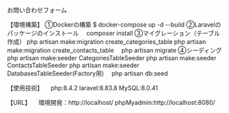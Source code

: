 お問い合わせフォーム

【環境構築】
①Dockerの構築
$ docker-compose up -d --build
②Laravelのパッケージのインストール
　composer install
③マイグレーション（テーブル作成）
  php artisan make:migration create_categories_table
  php artisan make:migration create_contacts_table
　php artisan migrate
④シーディング
  php artisan make:seeder CategoriesTableSeeder
  php artisan make:seeder ContactsTableSeeder
  php artisan make:seeder DatabasesTableSeeder(Factory用)
　php artisan db:seed

 【使用技術】
 　php:8.4.2
   laravel:8.83.8
   MySQL:8.0.41

  【URL】
  　環境開発：http://localhost/
    phpMyadmin:http://localhost:8080/
   
